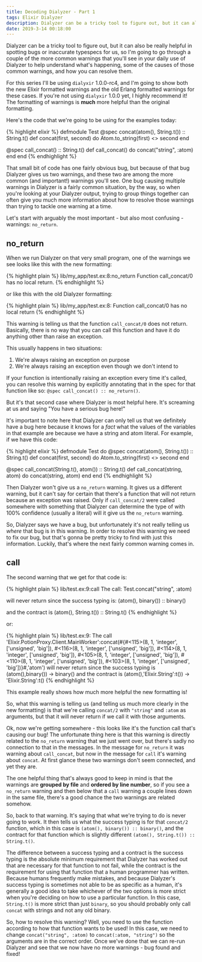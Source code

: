 ```yaml
---
title: Decoding Dialyzer - Part 1
tags: Elixir Dialyzer
description: Dialyzer can be a tricky tool to figure out, but it can also be really helpful in spotting bugs or inaccurate typespecs for us, so I'm going to go through a couple of the more common warnings that you'll see in your daily use of Dialyzer to help understand what's happening, some of the causes of those common warnings, and how you can resolve them.
date: 2019-3-14 00:18:00
---
```


Dialyzer can be a tricky tool to figure out, but it can also be really helpful
in spotting bugs or inaccurate typespecs for us, so I'm going to go through a
couple of the more common warnings that you'll see in your daily use of Dialyzer
to help understand what's happening, some of the causes of those common
warnings, and how you can resolve them.

For this series I'll be using `dialyxir` 1.0.0-rc4, and I'm going to show both
the new Elixir formatted warnings and the old Erlang formatted warnings for
these cases. If you're not using `dialyxir` 1.0.0 yet, I highly recommend it!
The formatting of warnings is **much** more helpful than the original
formatting.

Here's the code that we're going to be using for the examples today:

{% highlight elixir %}
defmodule Test
  @spec concat(atom(), String.t()) :: String.t()
  def concat(first, second) do
    Atom.to_string(first) <> second
  end

  @spec call_concat() :: String.t()
  def call_concat() do
    concat("string", :atom)
  end
end
{% endhighlight %}

That small bit of code has one fairly obvious bug, but because of that bug
Dialyzer gives us two warnings, and these two are among the more common (and
important!) warnings you'll see. One bug causing multiple warnings in Dialyzer
is a fairly common situation, by the way, so when you're looking at your
Dialyzer output, trying to group things together can often give you much more
information about how to resolve those warnings than trying to tackle one
warning at a time.

Let's start with arguably the most important - but also most confusing -
warnings: `no_return`.

## no_return

When we run Dialyzer on that very small program, one of the warnings we see
looks like this with the new formatting:

{% highlight plain %}
lib/my_app/test.ex:8:no_return
Function call_concat/0 has no local return.
{% endhighlight %}

or like this with the old Dialyzer formatting:

{% highlight plain %}
lib/my_app/test.ex:8: Function call_concat/0 has no local return
{% endhighlight %}

This warning is telling us that the function `call_concat/0` does not return.
Basically, there is no way that you can call this function and have it do
anything other than raise an exception.

This usually happens in two situations:

1) We're always raising an exception on purpose
2) We're always raising an exception even though we don't intend to

If your function is intentionally raising an exception every time it's called,
you can resolve this warning by explicitly annotating that in the spec for that
function like so: `@spec call_concat() :: no_return()`.

But it's that second case where Dialyzer is most helpful here. It's screaming at
us and saying "You have a serious bug here!" 

It's important to note here that Dialyzer can only tell us that we definitely
have a bug here because it knows for a _fact_ what the values of the variables
in that example are because we have a string and atom literal. For example, if
we have this code:

{% highlight elixir %}
defmodule Test do
  @spec concat(atom(), String.t()) :: String.t()
  def concat(first, second) do
    Atom.to_string(first) <> second
  end

  @spec call_concat(String.t(), atom()) :: String.t()
  def call_concat(string, atom) do
    concat(string, atom)
  end
end
{% endhighlight %}

Then Dialyzer won't give us a `no_return` warning. It gives us a different
warning, but it can't say for certain that there's a function that will not
return because an exception was raised. Only if `call_concat/2` were called
somewhere with something that Dialyzer can determine the type of with 100%
confidence (usually a literal) will it give us the `no_return` warning.

So, Dialyzer says we have a bug, but unfortunately it's not really telling us
_where_ that bug is in this warning. In order to resolve this warning we need
to fix our bug, but that's gonna be pretty tricky to find with just this
information. Luckily, that's where the next fairly common warning comes in.

## call

The second warning that we get for that code is:

{% highlight plain %}
lib/test.ex:9:call
The call:
Test.concat("string", :atom)

will never return since the success typing is:
(atom(), binary()) :: binary()

and the contract is
(atom(), String.t()) :: String.t()
{% endhighlight %}

or:

{% highlight plain %}
lib/test.ex:9: The call 'Elixir.PotionProxy.Client.MainWorker':concat(#{#<115>(8, 1, 'integer', ['unsigned', 'big']), #<116>(8, 1, 'integer', ['unsigned', 'big']), #<114>(8, 1, 'integer', ['unsigned', 'big']), #<105>(8, 1, 'integer', ['unsigned', 'big']), #<110>(8, 1, 'integer', ['unsigned', 'big']), #<103>(8, 1, 'integer', ['unsigned', 'big'])}#,'atom') will never return since the success typing is (atom(),binary()) -> binary() and the contract is (atom(),'Elixir.String':t()) -> 'Elixir.String':t()
{% endhighlight %}

This example really shows how much more helpful the new formatting is!

So, what this warning is telling us (and telling us much more clearly in the new
formatting) is that we're calling `concat/2` with `"string"` and `:atom` as
arguments, but that it will never return if we call it with those arguments.

Ok, now we're getting somewhere - this looks like it's the function call that's
causing our bug! The unfortunate thing here is that this warning is directly
related to the `no_return` warning that we just went over, but there's sadly no
connection to that in the messages. In the message for `no_return` it was
warning about `call_concat`, but now in the message for `call` it's warning
about `concat`. At first glance these two warnings don't seem connected, and yet
they are.

The one helpful thing that's always good to keep in mind is that the warnings
are **grouped by file** and **ordered by line number**, so if you see a
`no_return` warning and then below that a `call` warning a couple lines down in
the same file, there's a good chance the two warnings are related somehow.

So, back to that warning. It's saying that what we're trying to do is never
going to work. It then tells us what the success typing is for that `concat/2`
function, which in this case is `(atom(), binary()) :: binary()`, and the
contract for that function which is slightly different
`(atom(), String.t()) :: String.t()`.

The difference between a success typing and a contract is the success typing is
the absolute minimum requirement that Dialyzer has worked out that are
necessary for that function to not fail, while the contract is the requirement
for using that function that a human programmer has written. Because humans
frequently make mistakes, and because Dialyzer's success typing is sometimes not
able to be as specific as a human, it's generally a good idea to take whichever
of the two options is more strict when you're deciding on how to use a
particular function. In this case, `String.t()` is more strict than just
`binary`, so you should probably only call `concat` with strings and not any old
binary.

So, how to resolve this warning? Well, you need to use the function according
to how that function wants to be used! In this case, we need to change
`concat("string", :atom)` to `concat(:atom, "string")` so the arguments are in
the correct order. Once we've done that we can re-run Dialyzer and see that we
now have no more warnings - bug found and fixed!
